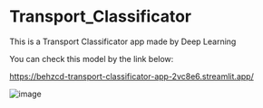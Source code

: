 # Transport_Classificator
 This is a Transport Classificator app made by Deep Learning

You can check this model by the link below: 

https://behzcd-transport-classificator-app-2vc8e6.streamlit.app/


![image](https://user-images.githubusercontent.com/114143258/221443591-25189fe2-9fac-4a16-8498-6e1bc65dc749.png)
